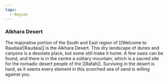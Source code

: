 ```yaml
---
tags:
  - Region
---
```


### Alkhara Desert



The majorative portion of the South and East region of [[Welcome to Raudaia!|Raudaia]] is the Alkhara Desert. This dry landscape of dunes and canyons is a desolate place, but some still make it home. A few oasis can be found, and there is in the centre a solitary mountain, which is a sacred site for the nomadic desert people of the [[Rafah]].
Surviving in the desert is hard, as it seems every element in this scorched sea of sand is willing against you.